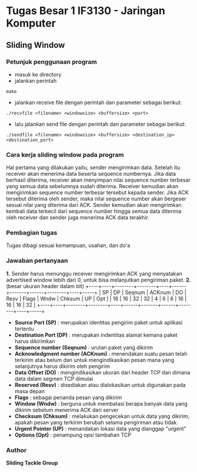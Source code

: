 # Tugas Besar 1 IF3130 - Jaringan Komputer

## Sliding Window

### Petunjuk penggunaan program
* masuk ke directory
* jalankan perintah
```
make
```
* jalankan receive file dengan perintah dan parameter sebagai berikut:
```
./recvfile <filename> <windowsize> <buffersize> <port>
```
* lalu jalankan send file dengan perintah dan parameter sebagai berikut:
```
./sendfile <filename> <windowsize> <buffersize> <destination_ip> <destination_port>
```

### Cara kerja sliding window pada program
Hal pertama yang dilakukan yaitu, sender mengirimkan data. Setelah itu receiver akan menerima data beserta sequence numbernya. Jika data berhasil diterima, receiver akan menyimpan nilai sequence number terbesar yang semua data sebelumnya sudah diterima. Receiver kemudian akan mengirimkan sequence number terbesar tersebut kepada sender. Jika ACK tersebut diterima oleh sender, maka nilai sequence number akan bergeser sesuai nilai yang diterima dari ACK. Sender kemudian akan mengirimkan kembali data terkecil dari sequence number hingga semua data diterima oleh receiver dan sender juga menerima ACK data terakhir.

### Pembagian tugas
Tugas dibagi sesuai kemampuan, usahan, dan do'a

### Jawaban pertanyaan
**1.** Sender harus menunggu receiver mengirimkan ACK yang menyatakan advertised window lebih dari 0, untuk bisa melanjutkan pengiriman paket.
**2.** (besar ukuran header dalam bit)
+----+----+--------+--------+----+------+-------+------+--------+----+-----+
| SP | DP | Seqnum | ACKnum | DO | Resv | Flags | Wndw | Chksum | UP | Opt |
| 16 | 16 |   32   |   32   | 4  |   6  |   6   |  16  |   16   | 16 | 32  |
+----+----+--------+--------+----+------+-------+------+--------+----+-----+

* **Source Port (SP)** : merupakan identitas pengirim paket untuk aplikasi tertentu
* **Destination Port (DP)** : merupakan indentitas alamat kemana paket harus dikirimkan
* **Sequence number (Seqnum)** : urutan paket yang dikirim
* **Acknowledgment number (ACKnum)** : menendakan suatu pesan telah terkirim atau belum dan untuk mengindikasikan pesan mana yang selanjutnya harus dikirim oleh pengirim
* **Data Offset (DO)** : mengindikasikan ukuran dari header TCP dan dimana data dalam segmen TCP dimulai
* **Reserved (Resv)** : disediakan atau dialokasikan untuk digunakan pada masa depan
* **Flags** : sebagai penanda pesan yang dikirim
* **Window (Wndw)** : berguna untuk membatasi berapa banyak data yang dikirim sebelum menerima ACK dari server
* **Checksum (Chksum)** : melakukan pengecekan untuk data yang dikirim, apakah pesan yang terkirim berubah selama pengiriman atau tidak.
* **Urgent Pointer (UP)** : menandakan lokasi data yang dianggap "urgent"
* **Options (Opt)** : penampung opsi tambahan TCP

### Author
**Sliding Tackle Group**
